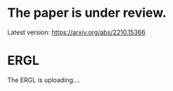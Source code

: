 # The paper is under review.

Latest version: https://arxiv.org/abs/2210.15366

# ERGL

The ERGL is uploading....



